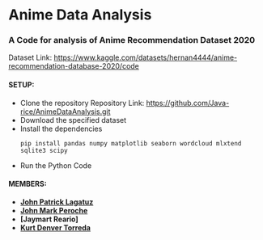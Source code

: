 # Anime Data Analysis

###  A Code for analysis of Anime Recommendation Dataset 2020
Dataset Link: https://www.kaggle.com/datasets/hernan4444/anime-recommendation-database-2020/code

#### SETUP:
- Clone the repository
  Repository Link: https://github.com/Java-rice/AnimeDataAnalysis.git
- Download the specified dataset
- Install the dependencies
  ```
  pip install pandas numpy matplotlib seaborn wordcloud mlxtend sqlite3 scipy
  ```
- Run the Python Code

#### MEMBERS:
- <b>[John Patrick Lagatuz](https://github.com/jaypeepeep)</b>
- <b>[John Mark Peroche](https://github.com/Java-rice)</b>
- <b>[Jaymart Reario]</b>
- <b>[Kurt Denver Torreda](https://github.com/kurtdenvertorreda)</b>
